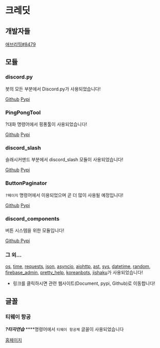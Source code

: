 # 크레딧

## 개발자들

[애브리띵\#8479](https://discord.com/users/694017913723682946)

## 모듈

### discord.py

봇의 모든 부분에서 Discord.py가 사용되었습니다!

[Github](https://github.com/Rapptz/discord.py) [Pypi](https://pypi.org/project/discord.py/)

### PingPongTool

?대화 명령어에서 핑퐁툴이 사용되었습니다!

[Github](https://github.com/minibox24/PingPongTool) [Pypi](https://pypi.org/project/pingpongtool/)

### discord\_slash

슬래시커맨드 부분에서 discord\_slash 모듈이 사용되었습니다!

[Github](https://github.com/eunwoo1104/discord-py-slash-command) [Pypi](https://pypi.org/project/discord-py-slash-command/)

### ButtonPaginator

`?페이지` 명령어에서 이용되었으며 곧 더 많이 사용될 예정입니다!

[Github](https://github.com/decave27/ButtonPaginator) [Pypi](https://pypi.org/project/ButtonPaginator/)

### discord\_components

버튼 시스템을 위한 모듈입니다!

[Github ](https://github.com/kiki7000/discord.py-components)[Pypi](https://pypi.org/project/discord-components)

### 그 외...

[os](https://github.com/python/cpython/blob/master/Lib/os.py), [time](https://docs.python.org/ko/3/library/time.html), [requests](https://github.com/psf/requests), [json](https://github.com/python/cpython/tree/master/Lib/json), [asyncio](https://pypi.org/project/asyncio/), [aiohttp](https://github.com/aio-libs/aiohttp), [ast](https://github.com/python/cpython/blob/master/Lib/ast.py), [sys](https://docs.python.org/3/library/sys.html), [datetime](https://docs.python.org/ko/3/library/datetime.html), [random](https://docs.python.org/3/library/random.html), [firebase\_admin](https://pypi.org/project/firebase-admin/), [pretty\_help](https://pypi.org/project/discord-pretty-help/), [koreanbots](https://pypi.org/project/koreanbots/), [jishaku](https://pypi.org/project/jishaku/)가 사용되었습니다!

* 링크를 클릭하시면 관련 웹사이트\(Document, pypi, Github\)로 이동합니다!

## 글꼴

### 티웨이 항공

_**?타자연습**_ ****명령어에서 `티웨이 항공체` 글꼴이 사용되었습니다

[홈페이지](https://www.twayair.com/app/serviceInfo/contents/1320#fntTab1)

